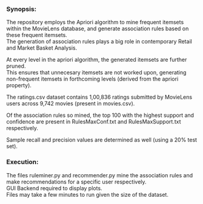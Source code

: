 ### Synopsis:

The repository employs the Apriori algorithm to mine frequent itemsets within the MovieLens database,  and generate association rules based on these frequent itemsets.<br>
The generation of association rules plays a big role in contemporary Retail and Market Basket Analysis.

At every level in the apriori algorithm, the generated itemsets are further pruned.<br>
This ensures that unnecesary itemsets are not worked upon, generating non-frequent itemsets in forthcoming levels  (derived from the apriori property).

The ratings.csv dataset contains 1,00,836 ratings submitted by MovieLens users across 9,742 movies (present in movies.csv). 

Of the association rules so mined, the top 100 with the highest support and confidence are present in RulesMaxConf.txt and RulesMaxSupport.txt respectively.

Sample recall and precision values are determined as well (using a 20% test set).


### Execution:

The files ruleminer.py and recommender.py mine the association rules and make recommendations for a specific user respectively.<br>
GUI Backend required to display plots.<br>
Files may take a few minutes to run given the size of the dataset.
